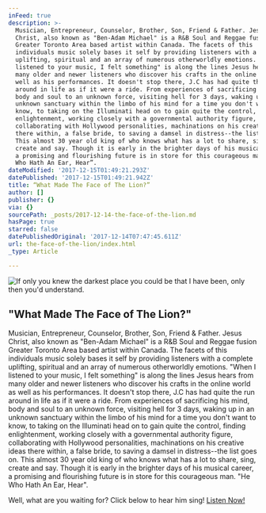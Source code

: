 ```yaml
---
inFeed: true
description: >-
  Musician, Entrepreneur, Counselor, Brother, Son, Friend & Father. Jesus
  Christ, also known as "Ben-Adam Michael" is a R&B Soul and Reggae fusion
  Greater Toronto Area based artist within Canada. The facets of this
  individuals music solely bases it self by providing listeners with a complete
  uplifting, spiritual and an array of numerous otherworldly emotions. "When I
  listened to your music, I felt something" is along the lines Jesus hears from
  many older and newer listeners who discover his crafts in the online world as
  well as his performances. It doesn't stop there, J.C has had quite the run
  around in life as if it were a ride. From experiences of sacrificing his mind,
  body and soul to an unknown force, visiting hell for 3 days, waking up in an
  unknown sanctuary within the limbo of his mind for a time you don't want to
  know, to taking on the Illuminati head on to gain quite the control, finding
  enlightenment, working closely with a governmental authority figure,
  collaborating with Hollywood personalities, machinations on his creative ideas
  there within, a false bride, to saving a damsel in distress--the list goes on.
  This almost 30 year old king of who knows what has a lot to share, sing,
  create and say. Though it is early in the brighter days of his musical career,
  a promising and flourishing future is in store for this courageous man. “He
  Who Hath An Ear, Hear”.
dateModified: '2017-12-15T01:49:21.293Z'
datePublished: '2017-12-15T01:49:21.942Z'
title: “What Made The Face of The Lion?”
author: []
publisher: {}
via: {}
sourcePath: _posts/2017-12-14-the-face-of-the-lion.md
hasPage: true
starred: false
datePublishedOriginal: '2017-12-14T07:47:45.611Z'
url: the-face-of-the-lion/index.html
_type: Article

---
```

![If only you knew the darkest place you could be that I have been, only then you'd understand.](https://the-grid-user-content.s3-us-west-2.amazonaws.com/c00930bb-cee2-4822-ad85-91630a5021a5.jpg)

## **"What Made The Face of The Lion?"**

Musician, Entrepreneur, Counselor, Brother, Son, Friend & Father. Jesus Christ, also known as "Ben-Adam Michael" is a R&B Soul and Reggae fusion Greater Toronto Area based artist within Canada. The facets of this individuals music solely bases it self by providing listeners with a complete uplifting, spiritual and an array of numerous otherworldly emotions. "When I listened to your music, I felt something" is along the lines Jesus hears from many older and newer listeners who discover his crafts in the online world as well as his performances. It doesn't stop there, J.C has had quite the run around in life as if it were a ride. From experiences of sacrificing his mind, body and soul to an unknown force, visiting hell for 3 days, waking up in an unknown sanctuary within the limbo of his mind for a time you don't want to know, to taking on the Illuminati head on to gain quite the control, finding enlightenment, working closely with a governmental authority figure, collaborating with Hollywood personalities, machinations on his creative ideas there within, a false bride, to saving a damsel in distress--the list goes on. This almost 30 year old king of who knows what has a lot to share, sing, create and say. Though it is early in the brighter days of his musical career, a promising and flourishing future is in store for this courageous man. "He Who Hath An Ear, Hear".

Well, what are you waiting for? Click below to hear him sing!
[Listen Now!][0]

[0]: https://w.soundcloud.com/player/?url=https%3A//api.soundcloud.com/playlists/392509325&color=%236c6454&auto_play=true&hide_related=true&show_comments=true&show_user=true&show_reposts=false&show_teaser=true&visual=true